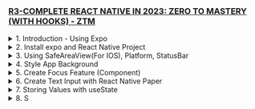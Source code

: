### [R3-COMPLETE REACT NATIVE IN 2023: ZERO TO MASTERY (WITH HOOKS) - ZTM](/courses/R3.md)

<details>
  <summary>1. Introduction - Using Expo </summary>

# Using Expo

https://snack.expo.dev/

![](https://github.com/omeatai/My-Tutorials/assets/32337103/fbb5bbfb-7e94-465b-bc45-f3ffdada2f5c)

```js
import React from "react";
import { Text, View } from "react-native";

const YourApp = () => {
  return (
    <View
      style={{
        flex: 1,
        justifyContent: "center",
        alignItems: "center",
      }}
    >
      <Text>Helloooooo 🎉</Text>
    </View>
  );
};

export default YourApp;
```

![](https://github.com/omeatai/My-Tutorials/assets/32337103/c2011efe-a102-4cf7-aedb-1191bd097af9)

```js
import { Text, View, StyleSheet } from "react-native";
import Constants from "expo-constants";

// You can import from local files
import AssetExample from "./components/AssetExample";

// or any pure javascript modules available in npm
import { Card } from "react-native-paper";

export default function App() {
  const name = "Ifeanyi";
  return (
    <View style={styles.container}>
      <Text style={styles.paragraph}>
        {2 ** 4}Hello, my name is {name}
      </Text>
      <Card>
        <AssetExample />
      </Card>
    </View>
  );
}

const styles = StyleSheet.create({
  container: {
    flex: 1,
    justifyContent: "center",
    paddingTop: Constants.statusBarHeight,
    backgroundColor: "#ecf0f1",
    padding: 8,
  },
  paragraph: {
    margin: 24,
    fontSize: 18,
    fontWeight: "bold",
    textAlign: "center",
  },
});
```

</details>

<details>
  <summary>2. Install expo and React Native Project </summary>

# Install expo and React Native Project

![](https://github.com/omeatai/My-Tutorials/assets/32337103/03c2960a-55a5-4d57-bf39-3653173cd91a)
![](https://github.com/omeatai/My-Tutorials/assets/32337103/d2002d17-d70d-4028-811a-673420f29911)

# Install expo globally

```jsbs
npm install -g expo-cli
```

# Install React Native Project

```jsbs
npx create-expo-app FocusTime
cd FocusTime
npx expo start

yarn create expo-app FocusTime
cd FocusTime
yarn expo start
```

### react-native/FocusTime/package.json:

```js
{
  "name": "focustime",
  "version": "1.0.0",
  "main": "node_modules/expo/AppEntry.js",
  "scripts": {
    "start": "expo start",
    "android": "expo start --android",
    "ios": "expo start --ios",
    "web": "expo start --web"
  },
  "dependencies": {
    "expo": "~48.0.18",
    "expo-status-bar": "~1.4.4",
    "react": "18.2.0",
    "react-native": "0.71.8"
  },
  "devDependencies": {
    "@babel/core": "^7.20.0"
  },
  "private": true
}
```

### react-native/FocusTime/App.js:

```js
import { StatusBar } from "expo-status-bar";
import { StyleSheet, Text, View } from "react-native";

export default function App() {
  return (
    <View style={styles.container}>
      <Text style={styles.text}>Hello World! Welcome to Android!</Text>
      <StatusBar style="auto" />
    </View>
  );
}

const styles = StyleSheet.create({
  container: {
    flex: 1,
    backgroundColor: "#fff",
    alignItems: "center",
    justifyContent: "center",
  },
  text: {
    fontSize: 42,
    textAlign: "center",
    fontWeight: "700",
  },
});
```

</details>

<details>
  <summary>3. Using SafeAreaView(For IOS), Platform, StatusBar </summary>

# Using SafeAreaView(For IOS), Platform, StatusBar

![](https://github.com/omeatai/My-Tutorials/assets/32337103/81e7fda3-e6fd-43e1-b244-35e2fba8549b)
![](https://github.com/omeatai/My-Tutorials/assets/32337103/93acb5d1-8e2f-48b1-ae8f-cabaf81faeec)

### react-native/FocusTime/App.js:

```js
import {
  StyleSheet,
  Text,
  View,
  SafeAreaView,
  Platform,
  StatusBar,
} from "react-native";

export default function App() {
  return (
    <SafeAreaView style={styles.container}>
      <Text>Hello World! Welcome to Android!</Text>
    </SafeAreaView>
  );
}

const styles = StyleSheet.create({
  container: {
    flex: 1,
    paddingTop: Platform.OS === "android" ? StatusBar.currentHeight + 5 : 0,
    // paddingTop: Platform.OS === "android" ? 20 : 0,
  },
});
```

</details>

<details>
  <summary>4. Style App Background </summary>

# Style App Background

![](https://github.com/omeatai/My-Tutorials/assets/32337103/df9e932c-c4d4-46d9-9d7d-0da4e62802ec)
![](https://github.com/omeatai/My-Tutorials/assets/32337103/5c86283c-775d-4d40-a075-b8e3e372d435)

### react-native/FocusTime/App.js:

```js
import {
  StyleSheet,
  Text,
  View,
  SafeAreaView,
  Platform,
  StatusBar,
} from "react-native";

import styles from "./App.styles";

export default function App() {
  return (
    <SafeAreaView style={styles.container}>
      <Text style={styles.text}>Hello World! Welcome to Android!</Text>
    </SafeAreaView>
  );
}
```

### react-native/FocusTime/App.styles.js:

```js
import { StyleSheet, Platform, StatusBar } from "react-native";
import colors from "./src/utils/colors";

const styles = StyleSheet.create({
  container: {
    flex: 1,
    paddingTop: Platform.OS === "android" ? StatusBar.currentHeight + 5 : 0,
    backgroundColor: colors.darkPurple,
  },
  text: {
    color: colors.white,
  },
});

export default styles;
```

### react-native/FocusTime/src/utils/colors.js:

```js
const colors = {
  dodgerBlue: "#1e90ff",
  crimson: "#dc143c",
  darkPurple: "#4d004d",
  white: "#fff",
  black: "#000",
  primary: "#1e90ff",
  secondary: "#000",
};

export default colors;
```

</details>

<details>
  <summary>5. Create Focus Feature (Component) </summary>

# Create Focus Feature (Component)

![](https://github.com/omeatai/My-Tutorials/assets/32337103/3e959daa-ab07-4ad7-adcf-adb358ad7b45)
![](https://github.com/omeatai/My-Tutorials/assets/32337103/87b8d21d-eceb-4d82-9f9b-c31d641c83fe)

### react-native/FocusTime/App.js:

```js
import {
  StyleSheet,
  Text,
  View,
  SafeAreaView,
  Platform,
  StatusBar,
} from "react-native";

import Focus from "./src/features/Focus";

import styles from "./App.styles";

export default function App() {
  return (
    <SafeAreaView style={styles.container}>
      <Text style={styles.text}>FocusTime App</Text>
      <Focus />
    </SafeAreaView>
  );
}
```

### react-native/FocusTime/App.styles.js:

```js
import { StyleSheet, Platform, StatusBar } from "react-native";
import colors from "./src/utils/colors";

const styles = StyleSheet.create({
  container: {
    flex: 1,
    paddingTop: Platform.OS === "android" ? StatusBar.currentHeight + 5 : 0,
    backgroundColor: colors.black,
  },
  text: {
    color: colors.white900,
    paddingBottom: 20,
    paddingLeft: 20,
    fontWeight: Platform.OS === "android" ? "normal" : "400",
  },
});

export default styles;
```

### react-native/FocusTime/src/features/Focus.js:

```js
import React from "react";
import { StyleSheet, Text, View, Platform } from "react-native";
import colors from "../utils/colors";

const Focus = () => {
  return (
    <View style={styles.container}>
      <Text style={styles.text}>Focus Component</Text>
    </View>
  );
};

const styles = StyleSheet.create({
  container: {
    flex: 1,
    backgroundColor: colors.black500,
  },
  text: {
    color: colors.black100,
  },
});

export default Focus;
```

### react-native/FocusTime/src/utils/colors.js:

```js
const colors = {
  dodgerBlue: "#1e90ff",
  crimson: "#dc143c",
  purple: "#800080",
  darkPurple: "#4d004d",
  white: "#fff",
  white900: "#858585",
  black: "#000",
  black500: "#292929",
  black200: "#5c5c5c",
  black100: "#7a7a7a",
  primary: "#1e90ff",
  secondary: "#000",
};

export default colors;
```

</details>

<details>
  <summary>6. Create Text Input with React Native Paper </summary>

# Create Text Input with React Native Paper

![](https://github.com/omeatai/My-Tutorials/assets/32337103/c2dff748-d754-4017-b540-49c9bebe5f22)

# Install React Native Paper

```jsbs
npm install react-native-paper react-native-safe-area-context

npm install react-native-paper
npm install react-native-safe-area-context

npx pod-install
npm install react-native-vector-icons
```

```js
{
  "dependencies": {
  "expo-constants": "~12.1.3",
  "@expo/vector-icons": "^12.0.0",
  "react-native-paper": "4.11.2"
  }
}
```

### react-native/FocusTime/App.js:

```js
import {
  StyleSheet,
  Text,
  View,
  SafeAreaView,
  Platform,
  StatusBar,
} from "react-native";

import Focus from "./src/features/Focus";

import styles from "./App.styles";

export default function App() {
  return (
    <SafeAreaView style={styles.container}>
      <Text style={styles.text}>FocusTime App</Text>
      <Focus />
    </SafeAreaView>
  );
}
```

### react-native/FocusTime/App.styles.js:

```js
import { StyleSheet, Platform, StatusBar } from "react-native";
import colors from "./src/utils/colors";

const styles = StyleSheet.create({
  container: {
    flex: 1,
    paddingTop: Platform.OS === "android" ? StatusBar.currentHeight + 5 : 0,
    backgroundColor: colors.black,
  },
  text: {
    color: colors.white900,
    paddingBottom: 20,
    paddingLeft: 20,
    fontWeight: Platform.OS === "android" ? "normal" : "400",
  },
});

export default styles;
```

### react-native/FocusTime/src/features/Focus.js:

```js
import React from "react";
import { StyleSheet, Text, View, Platform } from "react-native";
import { TextInput } from "react-native-paper";
import colors from "../utils/colors";

const Focus = () => {
  return (
    <View style={styles.container}>
      <View style={styles.inputContainer}>
        <TextInput
          label={"What task would you like to do?"}
          style={styles.text}
        />
      </View>
    </View>
  );
};

const styles = StyleSheet.create({
  container: {
    flex: 1,
    backgroundColor: colors.black500,
  },
  inputContainer: {
    flex: 0.5,
    padding: 20,
    justifyContent: "flex-start",
  },
  text: {
    color: colors.black100,
    borderBottomLeftRadius: 10,
    borderBottomRightRadius: 10,
    borderTopLeftRadius: 10,
    borderTopRightRadius: 10,
    overflow: "hidden",
  },
});

export default Focus;
```

### react-native/FocusTime/src/utils/colors.js:

```js
const colors = {
  dodgerBlue: "#1e90ff",
  crimson: "#dc143c",
  purple: "#800080",
  darkPurple: "#4d004d",
  white: "#fff",
  white900: "#858585",
  black: "#000",
  black500: "#292929",
  black200: "#5c5c5c",
  black100: "#7a7a7a",
  primary: "#1e90ff",
  secondary: "#000",
};

export default colors;
```

</details>

<details>
  <summary>7. Storing Values with useState </summary>

# Storing Values with useState

![](https://github.com/omeatai/My-Tutorials/assets/32337103/c4e08684-1498-4d68-b467-c513f815ef8a)
![](https://github.com/omeatai/My-Tutorials/assets/32337103/b59fd227-3288-4ff9-a7a3-dfbc370a6ad1)

### rn/FocusTime/App.js:

```js
import {
  StyleSheet,
  Text,
  View,
  SafeAreaView,
  Platform,
  StatusBar,
} from "react-native";

import Focus from "./src/features/Focus";

import styles from "./App.styles";

export default function App() {
  return (
    <SafeAreaView style={styles.container}>
      <Text style={styles.text}>FocusTime App</Text>
      <Focus />
    </SafeAreaView>
  );
}
```

### rn/FocusTime/App.styles.js:

```js
import { StyleSheet, Platform, StatusBar } from "react-native";
import colors from "./src/utils/colors";

const styles = StyleSheet.create({
  container: {
    flex: 1,
    paddingTop: Platform.OS === "android" ? StatusBar.currentHeight + 5 : 0,
    backgroundColor: colors.black,
  },
  text: {
    color: colors.white900,
    paddingBottom: 20,
    paddingLeft: 20,
    fontWeight: Platform.OS === "android" ? "normal" : "400",
  },
});

export default styles;
```

### rn/FocusTime/src/features/Focus.js:

```js
import React, { useState } from "react";
import { StyleSheet, Text, View, Platform } from "react-native";
import { TextInput } from "react-native-paper";
import colors from "../utils/colors";

const Focus = () => {
  const [subject, setSubject] = useState("");

  const Label = <Text color={"#000"}>{"What task would you like to do?"}</Text>;

  return (
    <View style={styles.container}>
      <View style={styles.inputContainer}>
        <TextInput
          label={Label}
          style={styles.text}
          onChangeText={(e) => setSubject(e)}
        />
        <Text style={styles.subject}>{subject}</Text>
      </View>
    </View>
  );
};

const styles = StyleSheet.create({
  container: {
    flex: 1,
    backgroundColor: colors.black500,
  },
  inputContainer: {
    flex: 0.5,
    padding: 20,
    justifyContent: "flex-start",
  },
  text: {
    color: colors.black100,
    borderBottomLeftRadius: 10,
    borderBottomRightRadius: 10,
    borderTopLeftRadius: 10,
    borderTopRightRadius: 10,
    overflow: "hidden",
  },
  subject: {
    fontSize: 30,
    color: colors.white,
  },
});

export default Focus;
```

### rn/FocusTime/src/utils/colors.js:

```js
const colors = {
  dodgerBlue: "#1e90ff",
  crimson: "#dc143c",
  purple: "#800080",
  darkPurple: "#4d004d",
  white: "#fff",
  white900: "#858585",
  black: "#000",
  black500: "#292929",
  black200: "#5c5c5c",
  black100: "#7a7a7a",
  primary: "#1e90ff",
  secondary: "#000",
};

export default colors;
```

# End

</details>

<details>
  <summary>8. S </summary>

# S

### rn/FocusTime/App.js:

```js

```

```js

```

```js

```

```js

```

```js

```

```js

```

```js

```

```js

```

```js

```

```js

```

```js

```

```js

```

```js

```

```js

```

```js

```

```js

```

```js

```

```js

```

```js

```

```js

```

```js

```

```js

```

```js

```

```js

```

```js

```

```js

```

```js

```

```js

```

```js

```

```js

```

```js

```

```js

```

```js

```

```js

```

```js

```

```js

```

```js

```

```js

```

```js

```

```js

```

```js

```

```js

```

```js

```

```js

```

```js

```

```js

```

```js

```

```js

```

```js

```

```js

```

```js

```

```js

```

```js

```

```js

```

```js

```

```js

```

```js

```

```js

```

```js

```

```js

```

```js

```

</details>
